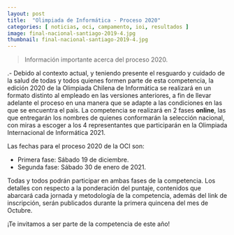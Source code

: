 ```yaml
---
layout: post
title:  "Olimpiada de Informática - Proceso 2020"
categories: [ noticias, oci, campamento, ioi, resultados ]
image: final-nacional-santiago-2019-4.jpg
thumbnail: final-nacional-santiago-2019-4.jpg
---
```


> Información importante acerca del proceso 2020.

.- Debido al contexto actual, y teniendo presente el resguardo y cuidado de la salud de todas y todos quienes formen parte de esta competencia, la edición 2020 de la Olimpiada Chilena de Informática se realizará en un formato distinto al empleado en las versiones anteriores, a fin de llevar adelante el proceso en una manera que se adapte a las condiciones en las que se encuentra el país.
La competencia se realizará en 2 fases **online**, las que entregarán los nombres de quienes conformarán la selección nacional, con miras a escoger a los 4 representantes que participarán en la Olimpiada Internacional de Informática 2021. 

Las fechas para el proceso 2020 de la OCI son:
- Primera fase: Sábado 19 de diciembre.
- Segunda fase: Sábado 30 de enero de 2021.

Todas y todos podrán participar en ambas fases de la competencia. Los detalles con respecto a la ponderación del puntaje, contenidos que abarcará cada jornada y metodología de la competencia, además del link de inscripción, serán publicados durante la primera quincena del mes de Octubre.

¡Te invitamos a ser parte de la competencia de este año!
